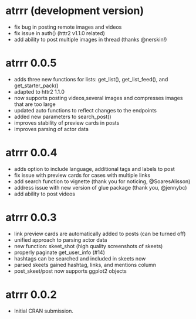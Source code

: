 # atrrr (development version)

* fix bug in posting remote images and videos
* fix issue in auth() (httr2 v1.1.0 related)
* add ability to post multiple images in thread (thanks @nerskin!)

# atrrr 0.0.5

* adds three new functions for lists: get_list(), get_list_feed(), and get_starter_pack()
* adapted to httr2 1.1.0
* now supports posting videos,several images and compresses images that are too large
* updated auto functions to reflect changes to the endpoints
* added new parameters to search_post()
* improves stability of preview cards in posts
* improves parsing of actor data


# atrrr 0.0.4

* adds option to include language, additional tags and labels to post
* fix issue with preview cards for cases with multiple links
* add search function to vignette (thank you for noticing, @SoaresAlisson)
* address issue with new version of glue package (thank you, @jennybc)
* add ability to post videos

# atrrr 0.0.3

* link preview cards are automatically added to posts (can be turned off)
* unified approach to parsing actor data
* new function: skeet_shot (high quality screenshots of skeets)
* properly paginate get_user_info (#14)
* hashtags can be searched and included in skeets now
* parsed skeets gained hashtag, links, and mentions column
* post_skeet/post now supports ggplot2 objects

# atrrr 0.0.2

* Initial CRAN submission.
